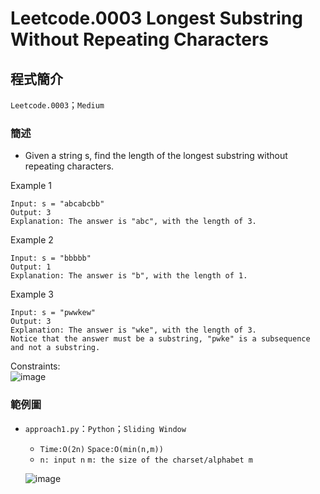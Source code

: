 # Leetcode.0003 Longest Substring Without Repeating Characters
## 程式簡介
`Leetcode.0003`；`Medium`
### 簡述
* Given a string s, find the length of the longest substring without repeating characters.


Example 1
```
Input: s = "abcabcbb"
Output: 3
Explanation: The answer is "abc", with the length of 3.
```
Example 2
```
Input: s = "bbbbb"
Output: 1
Explanation: The answer is "b", with the length of 1.
```
Example 3
```
Input: s = "pwwkew"
Output: 3
Explanation: The answer is "wke", with the length of 3.
Notice that the answer must be a substring, "pwke" is a subsequence and not a substring.
```
Constraints:  
![image](https://user-images.githubusercontent.com/93152909/157143914-8875681f-0590-47f6-8d16-6384ef60294a.png)

### 範例圖
* `approach1.py`：`Python`；`Sliding Window`
  *  `Time:O(2n)` `Space:O(min(n,m))`
  *  `n: input n` `m: the size of the charset/alphabet m` 
  
  ![image](https://user-images.githubusercontent.com/93152909/158077424-87e381c5-48cb-4b9c-aab8-35ebd01e0e77.png)


